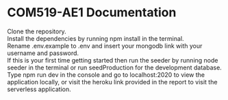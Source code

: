 # COM519-AE1 Documentation

Clone the repository. <br>
Install the dependencies by running npm install in the terminal.<br>
Rename .env.example to .env and insert your mongodb link with your username and password.<br>
If this is your first time getting started then run the seeder by running node seeder in the terminal or run seedProduction for the development database.<br>
Type npm run dev in the console and go to localhost:2020 to view the application locally, or visit the heroku link provided in the report to visit the serverless application.<br>
